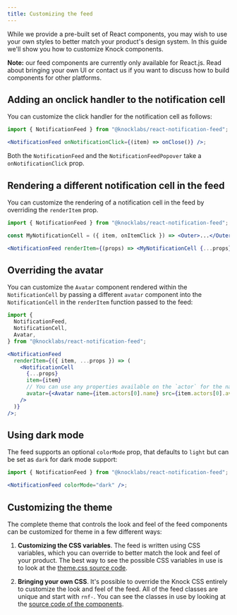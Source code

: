 ```yaml
---
title: Customizing the feed
---
```


While we provide a pre-built set of React components, you may wish to use your own styles
to better match your product's design system. In this guide we'll show you how to customize
Knock components.

**Note:** our feed components are currently only available for React.js. Read about bringing your own
UI or contact us if you want to discuss how to build components for other platforms.

## Adding an onclick handler to the notification cell

You can customize the click handler for the notification cell as follows:

```jsx
import { NotificationFeed } from "@knocklabs/react-notification-feed";

<NotificationFeed onNotificationClick={(item) => onClose()} />;
```

Both the `NotificationFeed` and the `NotificationFeedPopover` take a `onNotificationClick` prop.

## Rendering a different notification cell in the feed

You can customize the rendering of a notification cell in the feed by overriding the `renderItem` prop.

```jsx
import { NotificationFeed } from "@knocklabs/react-notification-feed";

const MyNotificationCell = ({ item, onItemClick }) => <Outer>...</Outer>;

<NotificationFeed renderItem={(props) => <MyNotificationCell {...props} />} />;
```

## Overriding the avatar

You can customize the `Avatar` component rendered within the `NotificationCell` by passing a different `avatar` component into the `NotificationCell` in the `renderItem` function passed to the feed:

```jsx
import {
  NotificationFeed,
  NotificationCell,
  Avatar,
} from "@knocklabs/react-notification-feed";

<NotificationFeed
  renderItem={({ item, ...props }) => (
    <NotificationCell
      {...props}
      item={item}
      // You can use any properties available on the `actor` for the name and avatar
      avatar={<Avatar name={item.actors[0].name} src={item.actors[0].avatar} />}
    />
  )}
/>;
```

## Using dark mode

The feed supports an optional `colorMode` prop, that defaults to `light` but can be set as `dark` for dark mode support:

```jsx
import { NotificationFeed } from "@knocklabs/react-notification-feed";

<NotificationFeed colorMode="dark" />;
```

## Customizing the theme

The complete theme that controls the look and feel of the feed components can be customized for theme in a few different ways:

1. **Customizing the CSS variables**. The feed is written using CSS variables, which you can override to better match the look and feel of your product. The best way to see the possible CSS variables in use is to look at the [theme.css source code](https://github.com/knocklabs/react-notification-feed/blob/main/src/theme.css).

2. **Bringing your own CSS**. It's possible to override the Knock CSS entirely to customize the look and feel of the feed. All of the feed classes are unique and start with `rnf-`. You can see the classes in use by looking at the [source code of the components](https://github.com/knocklabs/react-notification-feed/blob/main/src/).
